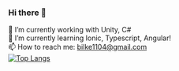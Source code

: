 ### Hi there 👋

<!--
**bilkefpv/bilkefpv** is a ✨ _special_ ✨ repository because its `README.md` (this file) appears on your GitHub profile.

Here are some ideas to get you started:

- 🔭 I’m currently working on ...
- 🌱 I’m currently learning ...
- 👯 I’m looking to collaborate on ...
- 🤔 I’m looking for help with ...
- 💬 Ask me about ...
- 📫 How to reach me: ...
- 😄 Pronouns: ...
- ⚡ Fun fact: ...
-->
🔭 I’m currently working with Unity, C#  
🌱 I’m currently learning Ionic, Typescript, Angular!  
📫 How to reach me:  bilke1104@gmail.com  
[![Top Langs](https://github-readme-stats-2-jk6xc9v2c-bilkefpv.vercel.app/api/top-langs/?username=bilkefpv&include_reps=pwmanager&ajda-app-natakar&bilkeGames&hide=cython,c,fortran&langs_count=8&layout=compact)](https://github.com/anuraghazra/github-readme-stats)
